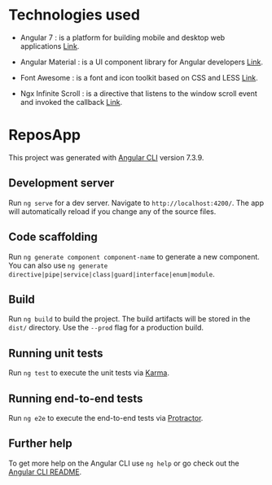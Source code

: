 # Technologies used
- Angular 7 :  is a platform for building mobile and desktop web applications [Link](https://angular.io). 

- Angular Material : is a UI component library for Angular developers [Link](https://material.angular.io). 

- Font Awesome : is a font and icon toolkit based on CSS and LESS [Link](https://fontawesome.com).

- Ngx Infinite Scroll : is a directive that listens to the window scroll event and invoked the callback [Link](https://www.npmjs.com/package/ngx-infinite-scroll).

# ReposApp

This project was generated with [Angular CLI](https://github.com/angular/angular-cli) version 7.3.9.

## Development server

Run `ng serve` for a dev server. Navigate to `http://localhost:4200/`. The app will automatically reload if you change any of the source files.

## Code scaffolding

Run `ng generate component component-name` to generate a new component. You can also use `ng generate directive|pipe|service|class|guard|interface|enum|module`.

## Build

Run `ng build` to build the project. The build artifacts will be stored in the `dist/` directory. Use the `--prod` flag for a production build.

## Running unit tests

Run `ng test` to execute the unit tests via [Karma](https://karma-runner.github.io).

## Running end-to-end tests

Run `ng e2e` to execute the end-to-end tests via [Protractor](http://www.protractortest.org/).

## Further help

To get more help on the Angular CLI use `ng help` or go check out the [Angular CLI README](https://github.com/angular/angular-cli/blob/master/README.md).
